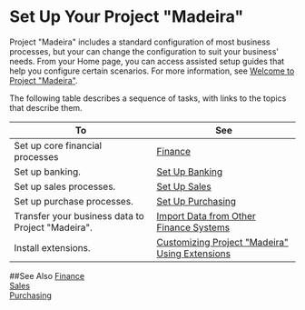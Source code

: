 <properties
	pageTitle="Set Up Your Project &quot;Madeira&quot; | Project Madeira"
    description="Set Up Your Project &quot;Madeira&quot;" 
    services="" 
    documentationCenter="Madeira"
    authors="edupont"/>
    
# Set Up Your Project "Madeira"
Project "Madeira" includes a standard configuration of most business processes, but your can change the configuration to suit your business' needs. 
From your Home page, you can access assisted setup guides that help you configure certain scenarios. For more information, see [Welcome to Project "Madeira"](madeira-get-started.md).  
 
The following table describes a sequence of tasks, with links to the topics that describe them.

| To                                                                  | See                      |
|---------------------------------------------------------------------|--------------------------|
|Set up core financial processes|[Finance](finance-setup-finance.md)|
|Set up banking.|[Set Up Banking](bank-setup-banking.md)|
|Set up sales processes.|[Set Up Sales](sales-setup-sales.md)|
|Set up purchase processes.|[Set Up Purchasing](purchasing-setup-purchasing.md)|
|Transfer your business data to Project "Madeira".| [Import Data from Other Finance Systems](upload-data.md)|
|Install extensions.|[Customizing Project "Madeira" Using Extensions](ui-extensions.md)|

##See Also
[Finance](finance.md)  
[Sales](sales-manage-sales.md)  
[Purchasing](purchasing-manage-purchasing.md)
